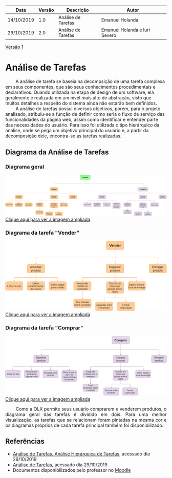 | Data | Versão | Descrição | Autor |
| --- | --- | --- | --- |
| 14/10/2019 | 1.0 | Análise de Tarefas | Emanuel Holanda |
| 29/10/2019 | 2.0 | Análise de Tarefas | Emanuel Holanda e Iuri Severo |

[Versão 1](https://raw.githubusercontent.com/Interacao-Humano-Computador/2019.2-OLX/master/wiki/analise_de_tarefas/analise_de_tarefas_v1.md)

# Análise de Tarefas

<p align=”justify”> &emsp;&emsp;
A análise de tarefa se baseia na decompsição de uma tarefa complexa em seus componentes, que são seus conhecimentos procedimentais e declarativos. Quando  utilizada  na  etapa  de design de um software,  ela geralmente  é realizada  em  um  nível  mais  alto  de  abstração,  visto  que  muitos  detalhes  a  respeito  do sistema  ainda  não  estarão  bem  definidos. <br>&emsp;&emsp;
A análise de tarefas possui diversos objetivos, porém, para o projeto analisado, atribuiu-se a função de definir como seria o fluxo de serviço das funcionalidades da página web, assim como identificar e entender parte das necessidades do usuário. Para isso foi utilizada o tipo hierárquico da análise, onde se pega um objetivo principal do usuário e, a partir da decomposição dele, encontra-se as tarefas realizadas.
</p>

## **Diagrama da Análise de Tarefas**

### Diagrama geral
![](https://raw.githubusercontent.com/Interacao-Humano-Computador/2019.2-OLX/master/img/analise_de_tarefas/analise_de_tarefas.png)
[Clique aqui para ver a imagem ampliada](https://i.imgur.com/wqBrzt6.png)

### Diagrama da tarefa "Vender"
![](https://raw.githubusercontent.com/Interacao-Humano-Computador/2019.2-OLX/master/img/analise_de_tarefas/analise_de_tarefas_vender.png)
[Clique aqui para ver a imagem ampliada](https://i.imgur.com/hHOvRfy.png)

### Diagrama da tarefa "Comprar"
![](https://raw.githubusercontent.com/Interacao-Humano-Computador/2019.2-OLX/master/img/analise_de_tarefas/analise_de_tarefas_comprar.png)
[Clique aqui para ver a imagem ampliada](https://i.imgur.com/grTREO8.png)

<p align="justify"> &emsp;&emsp;
Como a OLX permite seus usuário comprarem e venderem produtos, o diagrama geral das tarefas é dividido em dois. Para uma melhor visualização, as tarefas que se relacionam foram pintadas na mesma cor e os diagramas próprios de cada tarefa principal também foi disponibilizado.
</p>


## Referências
* [Análise de Tarefas. Análise Hierárquica de Tarefas](https://docplayer.com.br/13376795-Analise-de-tarefas-analise-hierarquica-de-tarefas.html), acessado dia 29/10/2019
* [Análise de Tarefas](https://www.portaleducacao.com.br/conteudo/artigos/enem/analise-de-tarefas/19733), acessado dia 29/10/2019
* Documentos disponibilizados pelo professor no [Moodle](https://aprender.ead.unb.br/course/view.php?id=2608)